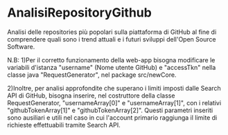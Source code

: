 # AnalisiRepositoryGithub
Analisi delle repositories più popolari sulla piattaforma di GitHub al fine di comprendere quali sono i trend attuali e i futuri sviluppi dell'Open Source Software.

N.B: 
1)Per il corretto funzionamento della web-app bisogna modificare le variabili d'istanza "username" (Nome utente GitHub) e "accessTkn" nella classe java "RequestGenerator", nel package src/newCore.

2)Inoltre, per analisi approfondite che superano i limiti imposti dalle Search API di GitHub, bisogna inserire, nel costruttore della classe RequestGenerator, "usernameArray[0]" e "usernameArray[1]", con i relativi "githubTokenArray[1]" e "githubTokenArray[2]".
Questi parametri inseriti sono ausiliari e utili nel caso in cui l'account primario raggiunga il limite di richieste effettuabili tramite Search API.
